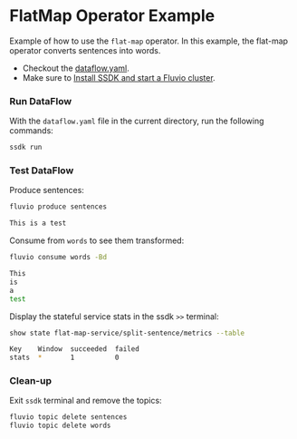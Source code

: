 # FlatMap Operator Example

Example of how to use the `flat-map` operator. In this example, the flat-map operator converts sentences into words.

* Checkout the [dataflow.yaml](./dataflow.yaml).
* Make sure to [Install SSDK and start a Fluvio cluster].

### Run DataFlow

With the `dataflow.yaml` file in the current directory, run the following commands:

```bash
ssdk run
```

### Test DataFlow

Produce sentences:

```bash
fluvio produce sentences
```

```bash
This is a test
```

Consume from `words` to see them transformed:

```bash
fluvio consume words -Bd
```

```bash
This
is
a
test
```

Display the stateful service stats in the ssdk `>>` terminal:

```bash
show state flat-map-service/split-sentence/metrics --table
```

```bash
Key    Window  succeeded  failed 
stats  *       1          0   
```

### Clean-up

Exit `ssdk` terminal and remove the topics:

```bash
fluvio topic delete sentences
fluvio topic delete words
```

[Install SSDK and start a Fluvio cluster]: /README.MD#prerequisites